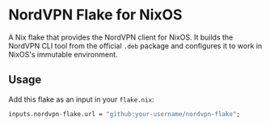 # NordVPN Flake for NixOS

A Nix flake that provides the NordVPN client for NixOS. It builds the NordVPN CLI tool from the official `.deb` package and configures it to work in NixOS's immutable environment.

## Usage

Add this flake as an input in your `flake.nix`:

```nix
inputs.nordvpn-flake.url = "github:your-username/nordvpn-flake";
